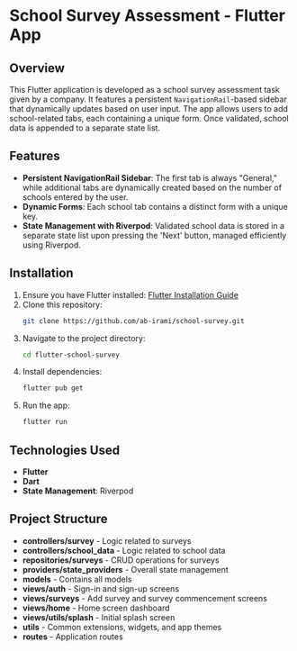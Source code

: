 # School Survey Assessment - Flutter App

## Overview
This Flutter application is developed as a school survey assessment task given by a company. It features a persistent `NavigationRail`-based sidebar that dynamically updates based on user input. The app allows users to add school-related tabs, each containing a unique form. Once validated, school data is appended to a separate state list.

## Features
- **Persistent NavigationRail Sidebar**: The first tab is always "General," while additional tabs are dynamically created based on the number of schools entered by the user.
- **Dynamic Forms**: Each school tab contains a distinct form with a unique key.
- **State Management with Riverpod**: Validated school data is stored in a separate state list upon pressing the 'Next' button, managed efficiently using Riverpod.

## Installation
1. Ensure you have Flutter installed: [Flutter Installation Guide](https://flutter.dev/docs/get-started/install)
2. Clone this repository:
   ```sh
   git clone https://github.com/ab-irami/school-survey.git
   ```
3. Navigate to the project directory:
   ```sh
   cd flutter-school-survey
   ```
4. Install dependencies:
   ```sh
   flutter pub get
   ```
5. Run the app:
   ```sh
   flutter run
   ```

## Technologies Used
- **Flutter**
- **Dart**
- **State Management**: Riverpod

## Project Structure
- **controllers/survey** - Logic related to surveys
- **controllers/school_data** - Logic related to school data
- **repositories/surveys** - CRUD operations for surveys
- **providers/state_providers** - Overall state management
- **models** - Contains all models
- **views/auth** - Sign-in and sign-up screens
- **views/surveys** - Add survey and survey commencement screens
- **views/home** - Home screen dashboard
- **views/utils/splash** - Initial splash screen
- **utils** - Common extensions, widgets, and app themes
- **routes** - Application routes

